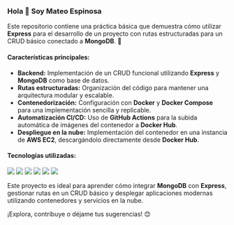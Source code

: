 ### Hola 👋 Soy Mateo Espinosa  

Este repositorio contiene una práctica básica que demuestra cómo utilizar **Express** para el desarrollo de un proyecto con rutas estructuradas para un CRUD básico conectado a **MongoDB**. 🚀  

#### Características principales:  
- **Backend:** Implementación de un CRUD funcional utilizando **Express** y **MongoDB** como base de datos.  
- **Rutas estructuradas:** Organización del código para mantener una arquitectura modular y escalable.  
- **Contenedorización:** Configuración con **Docker** y **Docker Compose** para una implementación sencilla y replicable.  
- **Automatización CI/CD:** Uso de **GitHub Actions** para la subida automática de imágenes del contenedor a **Docker Hub**.  
- **Despliegue en la nube:** Implementación del contenedor en una instancia de **AWS EC2**, descargándolo directamente desde **Docker Hub**.  

#### Tecnologías utilizadas:  
<span> 
<img src = "https://img.shields.io/badge/express.js-%23404d59.svg?style=for-the-badge&logo=express&logoColor=%2361DAFB">
<img src = "https://img.shields.io/badge/node.js-6DA55F?style=for-the-badge&logo=node.js&logoColor=white">
<img src = "https://img.shields.io/badge/MongoDB-%234ea94b.svg?style=for-the-badge&logo=mongodb&logoColor=white">
<img src = "https://img.shields.io/badge/docker-%230db7ed.svg?style=for-the-badge&logo=docker&logoColor=white">
<img src = "https://img.shields.io/badge/github-%23121011.svg?style=for-the-badge&logo=github&logoColor=white">
<img src = "https://img.shields.io/badge/AWS-%23FF9900.svg?style=for-the-badge&logo=amazon-aws&logoColor=white">
</span>



Este proyecto es ideal para aprender cómo integrar **MongoDB** con **Express**, gestionar rutas en un CRUD básico y desplegar aplicaciones modernas utilizando contenedores y servicios en la nube.  

¡Explora, contribuye o déjame tus sugerencias! 😊  
